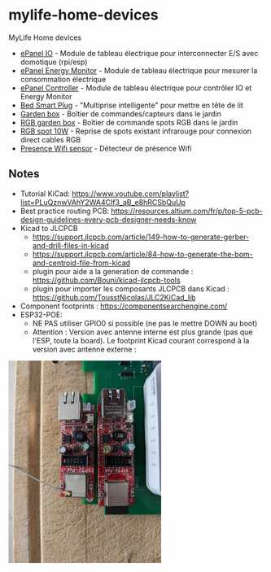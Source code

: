 # mylife-home-devices
MyLife Home devices

 - [ePanel IO](epanel-io/README.md) - Module de tableau électrique pour interconnecter E/S avec domotique (rpi/esp)
 - [ePanel Energy Monitor](epanel-energy-monitor/README.md) - Module de tableau électrique pour mesurer la consommation électrique
 - [ePanel Controller](epanel-controller/README.md) - Module de tableau électrique pour contrôler IO et Energy Monitor
 - [Bed Smart Plug](bed-smart-plug/README.md) - "Multiprise intelligente" pour mettre en tête de lit
 - [Garden box](garden-box/README.md) - Boîtier de commandes/capteurs dans le jardin
 - [RGB garden box](rgb-garden-box/README.md) - Boîtier de commande spots RGB dans le jardin
 - [RGB spot 10W](rgb-spot-10w/README.md) - Reprise de spots existant infrarouge pour connexion direct cables RGB
 - [Presence Wifi sensor](presence-wifi-sensor/README.md) - Détecteur de présence Wifi

## Notes
 - Tutorial KiCad: https://www.youtube.com/playlist?list=PLuQznwVAhY2WA4CIf3_aB_e8hRCSbQuUp
 - Best practice routing PCB: https://resources.altium.com/fr/p/top-5-pcb-design-guidelines-every-pcb-designer-needs-know
 - Kicad to JLCPCB
   - https://support.jlcpcb.com/article/149-how-to-generate-gerber-and-drill-files-in-kicad
   - https://support.jlcpcb.com/article/84-how-to-generate-the-bom-and-centroid-file-from-kicad
   - plugin pour aide a la generation de commande : https://github.com/Bouni/kicad-jlcpcb-tools
   - plugin pour importer les composants JLCPCB dans Kicad : https://github.com/TousstNicolas/JLC2KiCad_lib
 - Component footprints : https://componentsearchengine.com/
 - ESP32-POE:
   - NE PAS utiliser GPIO0 si possible (ne pas le mettre DOWN au boot)
   - Attention : Version avec antenne interne est plus grande (pas que l'ESP, toute la board). Le footprint Kicad courant correspond à la version avec antenne externe : 

<img src="esp32-poe-sizes.jpg" width="300">
